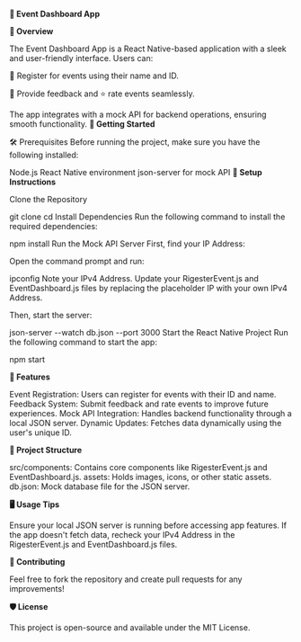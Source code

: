 **🌟 Event Dashboard App**

**📖 Overview**

The Event Dashboard App is a React Native-based application with a sleek and user-friendly interface. Users can:

📅 Register for events using their name and ID.

📝 Provide feedback and ⭐ rate events seamlessly.

The app integrates with a mock API for backend operations, ensuring smooth functionality.
**🚀 Getting Started**

🛠 Prerequisites
Before running the project, make sure you have the following installed:

Node.js
React Native environment
json-server for mock API
**📝 Setup Instructions**

Clone the Repository

git clone <repository-url>
cd <project-directory>
Install Dependencies
Run the following command to install the required dependencies:

npm install
Run the Mock API Server
First, find your IP Address:

Open the command prompt and run:

ipconfig
Note your IPv4 Address.
Update your RigesterEvent.js and EventDashboard.js files by replacing the placeholder IP with your own IPv4 Address.

Then, start the server:


json-server --watch db.json --port 3000
Start the React Native Project
Run the following command to start the app:

npm start

**🎨 Features**

Event Registration: Users can register for events with their ID and name.
Feedback System: Submit feedback and rate events to improve future experiences.
Mock API Integration: Handles backend functionality through a local JSON server.
Dynamic Updates: Fetches data dynamically using the user's unique ID.

**📂 Project Structure**

src/components: Contains core components like RigesterEvent.js and EventDashboard.js.
assets: Holds images, icons, or other static assets.
db.json: Mock database file for the JSON server.

**🖥 Usage Tips**

Ensure your local JSON server is running before accessing app features.
If the app doesn't fetch data, recheck your IPv4 Address in the RigesterEvent.js and EventDashboard.js files.

**🤝 Contributing**

Feel free to fork the repository and create pull requests for any improvements!

**🛡 License**


This project is open-source and available under the MIT License.

